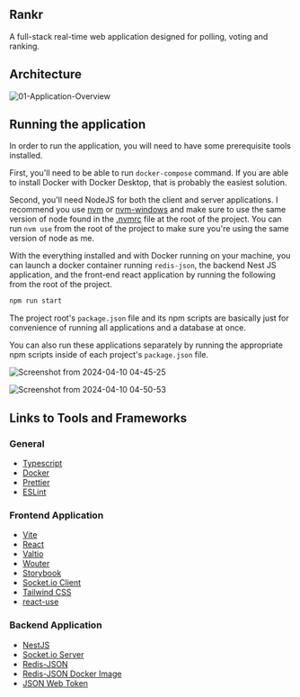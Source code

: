 ## Rankr
A full-stack real-time web application
designed for polling, voting and ranking.
## Architecture
![01-Application-Overview](https://github.com/brunokazadi/rankr/assets/105079327/1e140363-d6f9-4825-81df-c7977dc6e12f)

## Running the application

In order to run the application, you will need to have some prerequisite tools installed. 

First, you'll need to be able to run `docker-compose` command. If you are able to install Docker with Docker Desktop, that is probably the easiest solution.

Second, you'll need NodeJS for both the client and server applications. I recommend you use [nvm](https://github.com/nvm-sh/nvm) or [nvm-windows](https://github.com/coreybutler/nvm-windows) and make sure to use the same version of node found in the [.nvmrc](/.nvmrc) file at the root of the project. You can run `nvm use` from the root of the project to make sure you're using the same version of node as me. 

With the everything installed and with Docker running on your machine, you can launch a docker container running `redis-json`, the backend Nest JS application, and the front-end react application by running the following from the root of the project.

```sh
npm run start
```

The project root's `package.json` file and its npm scripts are basically just for convenience of running all applications and a database at once.

You can also run these applications separately by running the appropriate npm scripts inside of each project's `package.json` file. 

![Screenshot from 2024-04-10 04-45-25](https://github.com/brunokazadi/rankr/assets/105079327/94cf0d49-55f9-455a-bdd9-6fa44977e9e4)


![Screenshot from 2024-04-10 04-50-53](https://github.com/brunokazadi/rankr/assets/105079327/2affcf90-550e-4770-95c5-84f6af26ff1a)




## Links to Tools and Frameworks

### General
* [Typescript](https://www.typescriptlang.org/)
* [Docker](https://www.docker.com/products/docker-desktop)
* [Prettier](https://prettier.io/)
* [ESLint](https://eslint.org/docs/user-guide/getting-started)

### Frontend Application
* [Vite](https://vitejs.dev/)
* [React](https://reactjs.org/)
* [Valtio](https://github.com/pmndrs/valtio)
* [Wouter](https://github.com/molefrog/wouter)
* [Storybook](https://storybook.js.org/)
* [Socket.io Client](https://socket.io/docs/v4/client-api/)
* [Tailwind CSS](https://tailwindcss.com/)
* [react-use](https://github.com/streamich/react-use)

### Backend Application
* [NestJS](https://nestjs.com/)
* [Socket.io Server](https://socket.io/docs/v4/server-api/)
* [Redis-JSON](https://oss.redis.com/redisjson/)
* [Redis-JSON Docker Image](https://hub.docker.com/r/redislabs/rejson/)
* [JSON Web Token](https://jwt.io/)
